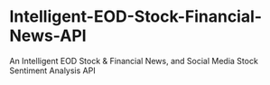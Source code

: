 # Intelligent-EOD-Stock-Financial-News-API
An Intelligent EOD Stock &amp; Financial News, and Social Media Stock Sentiment Analysis API
